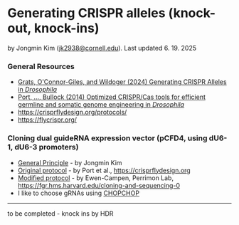 # Generating CRISPR alleles (knock-out, knock-ins)

by Jongmin Kim (jk2938@cornell.edu). Last updated 6. 19. 2025

### General Resources
- [Grats, O'Connor-Giles, and Wildoger (2024) Generating CRISPR Alleles in <i>Drosophila</i>](https://pubmed.ncbi.nlm.nih.gov/37788869/)
- [Port, ..., Bullock (2014) Optimized CRISPR/Cas tools for efficient germline and somatic genome engineering in <i>Drosophila</i>](https://pubmed.ncbi.nlm.nih.gov/25002478/)
- https://crisprflydesign.org/protocols/
- https://flycrispr.org/

### Cloning dual guideRNA expression vector (pCFD4, using dU6-1, dU6-3 promoters)
- [General Principle](./Storage/25-0619_pCFD4-gRNA-cloning-principle.pdf) - by Jongmin Kim
- [Original protocol](../Storage/Cloning-with-pCFD4.pdf) - by Port et al., https://crisprflydesign.org
- [Modified protocol](../Storage/cloning_into_pcfd4_detailed.pdf) - by Ewen-Campen, Perrimon Lab, https://fgr.hms.harvard.edu/cloning-and-sequencing-0
- I like to choose gRNAs using [CHOPCHOP](https://chopchop.cbu.uib.no/)

---

to be completed - knock ins by HDR
